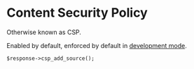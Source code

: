 
# Content Security Policy

Otherwise known as CSP.

Enabled by default, enforced by default in [development mode](../../doc/setup/debug.md).

	$response->csp_add_source();
